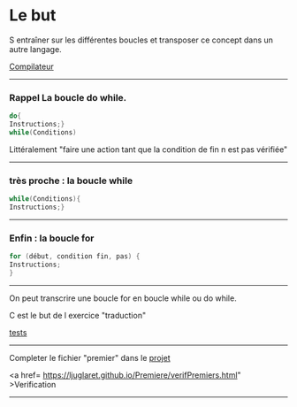# Le but
 
  S entraîner sur les différentes boucles et transposer ce concept dans un autre langage. 

 <a href = "https://www.onlinegdb.com/online_java_compiler"> Compilateur </a>

---

### Rappel La boucle do while. 

```java
do{
Instructions;}
while(Conditions)
```

 Littéralement "faire une action tant que la condition de fin n est pas vérifiée" 

---
### très proche : la boucle while

```java
while(Conditions){
Instructions;}

```
---

### Enfin : la boucle for

```java
for (début, condition fin, pas) {
Instructions;
}
```

---

On peut transcrire une boucle for en boucle while ou do while.

C est le but de l exercice "traduction"

<a href="https://repl.it/@ljuglaret/Pairs" >tests </a>


---
  Completer le fichier "premier" dans le <a href = "https://repl.it/@ljuglaret/Premiers" > projet</a>
  
  <a href= https://ljuglaret.github.io/Premiere/verifPremiers.html" >Verification </a>

---
